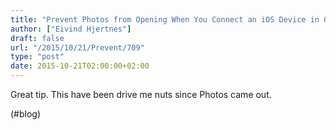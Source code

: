 ```yaml
---
title: "Prevent Photos from Opening When You Connect an iOS Device in OS X El Capitan | Kirkville"
author: ["Eivind Hjertnes"]
draft: false
url: "/2015/10/21/Prevent/709"
type: "post"
date: 2015-10-21T02:00:00+02:00
---
```


Great tip. This have been drive me nuts since Photos came out.

(#blog)
